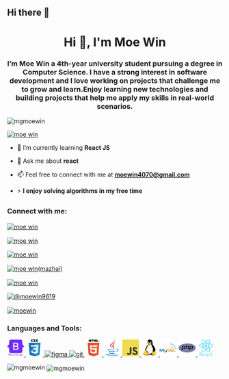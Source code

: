 ## Hi there 👋

<h1 align="center">Hi 👋, I'm Moe Win</h1>
<h3 align="center">I’m Moe Win a 4th-year university student pursuing a degree in Computer Science. I have a strong interest in software development and I love working on projects that challenge me to grow and learn.Enjoy learning new technologies and building projects that help me apply my skills in real-world scenarios.</h3>

<p align="left"> <img src="https://komarev.com/ghpvc/?username=mgmoewin&label=Profile%20views&color=0e75b6&style=flat" alt="mgmoewin" /> </p>


<p align="left"> <a href="https://twitter.com/moe win" target="blank"><img src="https://img.shields.io/twitter/follow/moe win?logo=twitter&style=for-the-badge" alt="moe win" /></a> </p>

- 🌱 I’m currently learning **React JS**

- 💬 Ask me about **react**

- 📫 Feel free to connect with me at **moewin4070@gmail.com**

- ⚡ **I enjoy solving algorithms in my free time**

<h3 align="left">Connect with me:</h3>
<p align="left">
<a href="https://codepen.io/moe win" target="blank"><img align="center" src="https://raw.githubusercontent.com/rahuldkjain/github-profile-readme-generator/master/src/images/icons/Social/codepen.svg" alt="moe win" height="30" width="40" /></a>
  
<a href="https://twitter.com/moe win" target="blank"><img align="center" src="https://raw.githubusercontent.com/rahuldkjain/github-profile-readme-generator/master/src/images/icons/Social/twitter.svg" alt="moe win" height="30" width="40" /></a>

<a href="https://linkedin.com/in/moe win" target="blank"><img align="center" src="https://raw.githubusercontent.com/rahuldkjain/github-profile-readme-generator/master/src/images/icons/Social/linked-in-alt.svg" alt="moe win" height="30" width="40" /></a>

<a href="https://fb.com/moe win(mazhai)" target="blank"><img align="center" src="https://raw.githubusercontent.com/rahuldkjain/github-profile-readme-generator/master/src/images/icons/Social/facebook.svg" alt="moe win(mazhai)" height="30" width="40" /></a>

<a href="https://dribbble.com/moe win" target="blank"><img align="center" src="https://raw.githubusercontent.com/rahuldkjain/github-profile-readme-generator/master/src/images/icons/Social/dribbble.svg" alt="moe win" height="30" width="40" /></a>

<a href="https://www.youtube.com/c/@moewin9619" target="blank"><img align="center" src="https://raw.githubusercontent.com/rahuldkjain/github-profile-readme-generator/master/src/images/icons/Social/youtube.svg" alt="@moewin9619" height="30" width="40" /></a>

<a href="https://www.leetcode.com/moewin" target="blank"><img align="center" src="https://raw.githubusercontent.com/rahuldkjain/github-profile-readme-generator/master/src/images/icons/Social/leet-code.svg" alt="moewin" height="30" width="40" /></a>
</p>

<h3 align="left">Languages and Tools:</h3>
<p align="left"> <a href="https://getbootstrap.com" target="_blank" rel="noreferrer"> <img src="https://raw.githubusercontent.com/devicons/devicon/master/icons/bootstrap/bootstrap-plain-wordmark.svg" alt="bootstrap" width="40" height="40"/> </a> 
  <a href="https://www.w3schools.com/css/" target="_blank" rel="noreferrer"> <img src="https://raw.githubusercontent.com/devicons/devicon/master/icons/css3/css3-original-wordmark.svg" alt="css3" width="40" height="40"/> </a>
  <a href="https://www.figma.com/" target="_blank" rel="noreferrer"> <img src="https://www.vectorlogo.zone/logos/figma/figma-icon.svg" alt="figma" width="40" height="40"/> </a>
  <a href="https://git-scm.com/" target="_blank" rel="noreferrer"> <img src="https://www.vectorlogo.zone/logos/git-scm/git-scm-icon.svg" alt="git" width="40" height="40"/> </a> 
  <a href="https://www.w3.org/html/" target="_blank" rel="noreferrer"> <img src="https://raw.githubusercontent.com/devicons/devicon/master/icons/html5/html5-original-wordmark.svg" alt="html5" width="40" height="40"/> </a> 
  <a href="https://www.java.com" target="_blank" rel="noreferrer"> <img src="https://raw.githubusercontent.com/devicons/devicon/master/icons/java/java-original.svg" alt="java" width="40" height="40"/> </a> 
  <a href="https://developer.mozilla.org/en-US/docs/Web/JavaScript" target="_blank" rel="noreferrer"> <img src="https://raw.githubusercontent.com/devicons/devicon/master/icons/javascript/javascript-original.svg" alt="javascript" width="40" height="40"/> </a>
  <a href="https://www.linux.org/" target="_blank" rel="noreferrer"> <img src="https://raw.githubusercontent.com/devicons/devicon/master/icons/linux/linux-original.svg" alt="linux" width="40" height="40"/> </a>
  <a href="https://www.mysql.com/" target="_blank" rel="noreferrer"> <img src="https://raw.githubusercontent.com/devicons/devicon/master/icons/mysql/mysql-original-wordmark.svg" alt="mysql" width="40" height="40"/> </a> 
  <a href="https://www.php.net" target="_blank" rel="noreferrer"> <img src="https://raw.githubusercontent.com/devicons/devicon/master/icons/php/php-original.svg" alt="php" width="40" height="40"/> </a>
  <a href="https://reactjs.org/" target="_blank" rel="noreferrer"> <img src="https://raw.githubusercontent.com/devicons/devicon/master/icons/react/react-original-wordmark.svg" alt="react" width="40" height="40"/> </a> </p>

<p><img align="left" src="https://github-readme-stats.vercel.app/api/top-langs?username=mgmoewin&show_icons=true&locale=en&layout=compact" alt="mgmoewin" /></p>

<p>&nbsp;<img align="center" src="https://github-readme-stats.vercel.app/api?username=mgmoewin&show_icons=true&locale=en" alt="mgmoewin" /></p>

